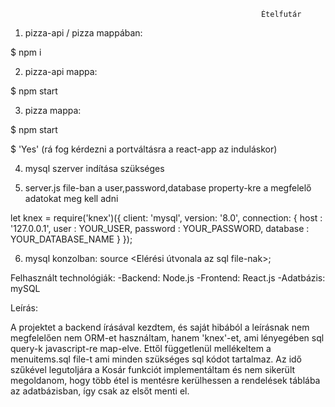                                                             Ételfutár

1. pizza-api / pizza mappában:

$ npm i

2. pizza-api mappa:

$ npm start

3. pizza mappa:

$ npm start

$ 'Yes' (rá fog kérdezni a portváltásra a react-app az induláskor)

4. mysql szerver indítása szükséges

5. server.js file-ban a user,password,database property-kre a megfelelő adatokat meg kell adni

let knex = require('knex')({
  client: 'mysql',
  version: '8.0',
  connection: {
    host : '127.0.0.1',
    user : YOUR_USER,
    password : YOUR_PASSWORD,
    database : YOUR_DATABASE_NAME
  }
});

6. mysql konzolban: source <Elérési útvonala az sql file-nak>;

Felhasznált technológiák:
-Backend: Node.js
-Frontend: React.js
-Adatbázis: mySQL

Leírás:

A projektet a backend írásával kezdtem, és saját hibából a leírásnak nem megfelelően nem ORM-et használtam, hanem 'knex'-et, ami lényegében sql query-k javascript-re map-elve. 
Ettől függetlenül mellékeltem a menuitems.sql file-t ami minden szükséges sql kódot tartalmaz.
Az idő szűkével legutoljára a Kosár funkciót implementáltam és nem sikerült megoldanom, hogy több étel is mentésre kerülhessen a rendelések táblába az adatbázisban, így csak az elsőt menti el.
